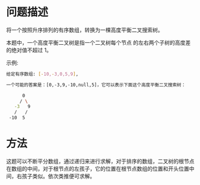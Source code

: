 # 问题描述

将一个按照升序排列的有序数组，转换为一棵高度平衡二叉搜索树。

本题中，一个高度平衡二叉树是指一个二叉树每个节点 的左右两个子树的高度差的绝对值不超过 1。

示例:

```bash
给定有序数组: [-10,-3,0,5,9],

一个可能的答案是：[0,-3,9,-10,null,5]，它可以表示下面这个高度平衡二叉搜索树：

      0
     / \
   -3   9
   /   /
 -10  5
```

# 方法

这题可以不断平分数组，通过递归来进行求解，对于排序的数组，二叉树的根节点在数组的中间，对于根节点的左孩子，它的位置在根节点数组的位置和开头位置中间，右孩子类似。依次类推便可求解。